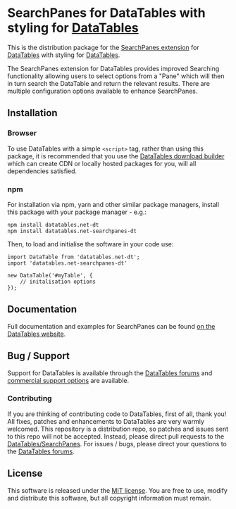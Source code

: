 # SearchPanes for DataTables with styling for [DataTables](https://datatables.net/)

This is the distribution package for the [SearchPanes extension](https://datatables.net/extensions/searchpanes) for [DataTables](https://datatables.net/) with styling for [DataTables](https://datatables.net/).

The SearchPanes extension for DataTables provides improved Searching functionality allowing users to select options from a "Pane" which will then in turn search the DataTable and return the relevant results. There are multiple configuration options available to enhance SearchPanes.


## Installation

### Browser

To use DataTables with a simple `<script>` tag, rather than using this package, it is recommended that you use the [DataTables download builder](//datatables.net/download) which can create CDN or locally hosted packages for you, will all dependencies satisfied.

### npm

For installation via npm, yarn and other similar package managers, install this package with your package manager - e.g.:

```
npm install datatables.net-dt
npm install datatables.net-searchpanes-dt
```

Then, to load and initialise the software in your code use:

```
import DataTable from 'datatables.net-dt';
import 'datatables.net-searchpanes-dt'

new DataTable('#myTable', {
    // initalisation options
});
```


## Documentation

Full documentation and examples for SearchPanes can be found [on the DataTables website](https://datatables.net/extensions/searchpanes).


## Bug / Support

Support for DataTables is available through the [DataTables forums](//datatables.net/forums) and [commercial support options](//datatables.net/support) are available.

### Contributing

If you are thinking of contributing code to DataTables, first of all, thank you! All fixes, patches and enhancements to DataTables are very warmly welcomed. This repository is a distribution repo, so patches and issues sent to this repo will not be accepted. Instead, please direct pull requests to the [DataTables/SearchPanes](http://github.com/DataTables/SearchPanes). For issues / bugs, please direct your questions to the [DataTables forums](//datatables.net/forums).


## License

This software is released under the [MIT license](//datatables.net/license). You are free to use, modify and distribute this software, but all copyright information must remain.

